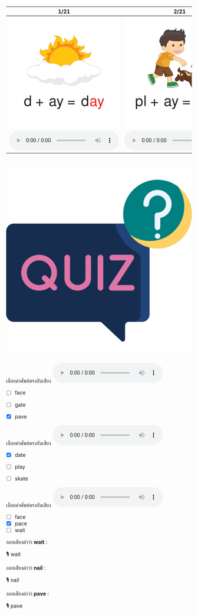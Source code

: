 <div class="carrousel">


|1/21|2/21|3/21|4/21|5/21|6/21|7/21|8/21|9/21|10/21|11/21|12/21|13/21|14/21|15/21|16/21|17/21|18/21|19/21|20/21|21/21|
| :----: | :----: | :----: | :----: | :----: | :----: | :----: | :----: | :----: | :----: | :----: | :----: | :----: | :----: | :----: | :----: | :----: | :----: | :----: | :----: | :----: |
|![](/media/img/ALongvowel__day.svg)|![](/media/img/ALongvowel__play.svg)|![](/media/img/ALongvowel__say.svg)|![](/media/img/ALongvowel__pace.svg)|![](/media/img/ALongvowel__race.svg)|![](/media/img/ALongvowel__face.svg)|![](/media/img/ALongvowel__cake.svg)|![](/media/img/ALongvowel__lake.svg)|![](/media/img/ALongvowel__snake.svg)|![](/media/img/ALongvowel__game.svg)|![](/media/img/ALongvowel__name.svg)|![](/media/img/ALongvowel__same.svg)|![](/media/img/ALongvowel__date.svg)|![](/media/img/ALongvowel__gate.svg)|![](/media/img/ALongvowel__skate.svg)|![](/media/img/ALongvowel__cave.svg)|![](/media/img/ALongvowel__pave.svg)|![](/media/img/ALongvowel__wave.svg)|![](/media/img/ALongvowel__nail.svg)|![](/media/img/ALongvowel__rain.svg)|![](/media/img/ALongvowel__wait.svg)|
|![](/media/audio/day.mp3)|![](/media/audio/play.mp3)|![](/media/audio/say.mp3)|![](/media/audio/pace.mp3)|![](/media/audio/race.mp3)|![](/media/audio/face.mp3)|![](/media/audio/cake.mp3)|![](/media/audio/lake.mp3)|![](/media/audio/snake.mp3)|![](/media/audio/game.mp3)|![](/media/audio/name.mp3)|![](/media/audio/same.mp3)|![](/media/audio/date.mp3)|![](/media/audio/gate.mp3)|![](/media/audio/skate.mp3)|![](/media/audio/cave.mp3)|![](/media/audio/pave.mp3)|![](/media/audio/wave.mp3)|![](/media/audio/nail.mp3)|![](/media/audio/rain.mp3)|![](/media/audio/wait.mp3)|

</div>



# ![icon](/media/icons/quiz.svg) 


 เลือกคำศัพท์ตรงกับเสียง ![](/media/audio/pave.mp3) 
 - [ ] face
 - [ ] gate
 - [x] pave


 เลือกคำศัพท์ตรงกับเสียง ![](/media/audio/date.mp3) 
 - [x] date
 - [ ] play
 - [ ] skate


 เลือกคำศัพท์ตรงกับเสียง ![](/media/audio/pace.mp3) 
 - [ ] face
 - [x] pace
 - [ ] wait

ออกเสียงคำว่า **wait** :

🎙️ wait

ออกเสียงคำว่า **nail** :

🎙️ nail

ออกเสียงคำว่า **pave** :

🎙️ pave

